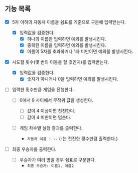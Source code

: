 ## 기능 목록

- [x] 5자 이하의 자동차 이름을 쉼표를 기준으로 구분해 입력받는다.

  - [x] 입력값을 검증한다.
    - [x] 하나의 이름만 입력하면 예외를 발생시킨다.
    - [x] 중복된 이름을 입력하면 예외를 발생시킨다.
    - [x] 이름이 5자를 초과하거나 1자 미만이면 예외를 발생시킨다.

- [x] 시도할 횟수(몇 번의 이동을 할 것인지)를 입력받는다.

  - [x] 입력값을 검증한다.
    - [x] 숫자가 아니거나 0을 입력하면 예외를 발생시킨다.

- [ ] 입력한 횟수만큼 게임을 진행한다.

  - [ ] 0에서 9 사이에서 무작위 값을 생성한다.

    - [ ] 값이 4 이상이면 전진한다.
    - [ ] 값이 4 미만이면 멈춘다.

  - [ ] 게임 차수별 실행 결과를 출력한다.
    - `자동차 이름 : --` (-는 전진한 횟수만큼 출력한다.)

- [ ] 최종 우승자를 출력한다.
  - [ ] 우승자가 여러 명일 경우 쉼표로 구분한다.
    - `최종 우승자: 이름1, 이름2`
